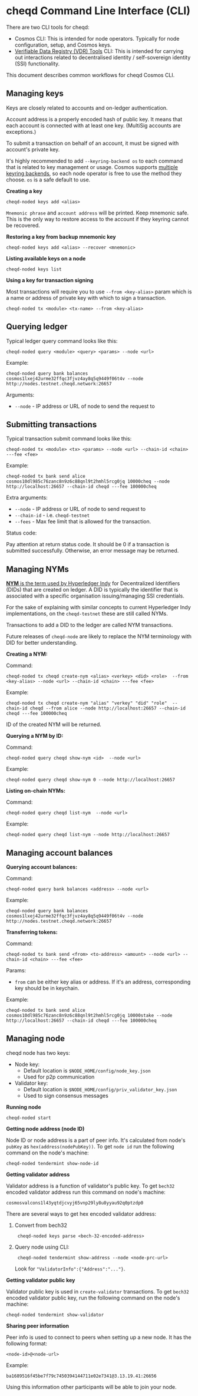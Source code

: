 # cheqd Command Line Interface \(CLI\)

There are two CLI tools for cheqd:

* Cosmos CLI: This is intended for node operators. Typically for node configuration, setup, and Cosmos keys.
* [Verifiable Data Registry \(VDR\) Tools](https://gitlab.com/evernym/verity/vdr-tools) CLI: This is intended for carrying out interactions related to decentralised identity / self-sovereign identity \(SSI\) functionality.

This document describes common workflows for cheqd Cosmos CLI.

## Managing keys

Keys are closely related to accounts and on-ledger authentication.

Account address is a properly encoded hash of public key. It means that each account is connected with at least one key. \(MultiSig accounts are exceptions.\)

To submit a transaction on behalf of an account, it must be signed with account's private key.

It's highly recommended to add `--keyring-backend os` to each command that is related to key management or usage. Cosmos supports [multiple keyring backends](https://docs.cosmos.network/v0.44/run-node/keyring.html), so each node operator is free to use the method they choose. `os` is a safe default to use.

**Creating a key**

```text
cheqd-noded keys add <alias>
```

`Mnemonic phrase` and `account address` will be printed. Keep mnemonic safe. This is the only way to restore access to the account if they keyring cannot be recovered.

**Restoring a key from backup mnemonic key**

```text
cheqd-noded keys add <alias> --recover <mnemonic>
```

**Listing available keys on a node**

```text
cheqd-noded keys list
```

**Using a key for transaction signing**

Most transactions will require you to use `--from <key-alias>` param which is a name or address of private key with which to sign a transaction.

```text
cheqd-noded tx <module> <tx-name> --from <key-alias>
```

## Querying ledger

Typical ledger query command looks like this:

```text
cheqd-noded query <module> <query> <params> --node <url>
```

Example:

```text
cheqd-noded query bank balances cosmos1lxej42urme32ffqc3fjvz4ay8q5q9449f06t4v --node http://nodes.testnet.cheqd.network:26657
```

Arguments:

* `--node` - IP address or URL of node to send the request to

## Submitting transactions

Typical transaction submit command looks like this:

```text
cheqd-noded tx <module> <tx> <params> --node <url> --chain-id <chain> ---fee <fee>
```

Example:

```text
cheqd-noded tx bank send alice cosmos10dl985c76zanc8n9z6c88qnl9t2hmhl5rcg0jq 10000cheq --node http://localhost:26657 --chain-id cheqd ---fee 100000cheq
```

Extra arguments:

* `--node` - IP address or URL of node to send request to
* `--chain-id` - i.e. `cheqd-testnet`
* `--fees` - Max fee limit that is allowed for the transaction. 

Status code:

Pay attention at return status code. It should be 0 if a transaction is submitted successfully. Otherwise, an error message may be returned.

## Managing NYMs

[**NYM** is the term used by Hyperledger Indy](https://hyperledger-indy.readthedocs.io/projects/node/en/latest/transactions.html#nym) for Decentralized Identifiers \(DIDs\) that are created on ledger. A DID is typically the identifier that is associated with a specific organisation issuing/managing SSI credentials.

For the sake of explaining with similar concepts to current Hyperledger Indy implementations, on the `cheqd-testnet` these are still called NYMs.

Transactions to add a DID to the ledger are called NYM transactions.

Future releases of `cheqd-node` are likely to replace the NYM terminology with DID for better understanding.

**Creating a NYM:**

Command:

```text
cheqd-noded tx cheqd create-nym <alias> <verkey> <did> <role>  --from <key-alias> --node <url> --chain-id <chain> ---fee <fee>
```

Example:

```text
cheqd-noded tx cheqd create-nym "alias" "verkey" "did" "role"  --chain-id cheqd --from alice --node http://localhost:26657 --chain-id cheqd ---fee 100000cheq
```

ID of the created NYM will be returned.

**Querying a NYM by ID:**

Command:

```text
cheqd-noded query cheqd show-nym <id>  --node <url>
```

Example:

```text
cheqd-noded query cheqd show-nym 0 --node http://localhost:26657
```

**Listing on-chain NYMs:**

Command:

```text
cheqd-noded query cheqd list-nym  --node <url>
```

Example:

```text
cheqd-noded query cheqd list-nym --node http://localhost:26657
```

## Managing account balances

**Querying account balances:**

Command:

```text
cheqd-noded query bank balances <address> --node <url>
```

Example:

```text
cheqd-noded query bank balances cosmos1lxej42urme32ffqc3fjvz4ay8q5q9449f06t4v --node http://nodes.testnet.cheqd.network:26657
```

**Transferring tokens:**

Command:

```text
cheqd-noded tx bank send <from> <to-address> <amount> --node <url> --chain-id <chain> ---fee <fee>
```

Params:

* `from` can be either key alias or address. If it's an address, corresponding key should be in keychain.

Example:

```text
cheqd-noded tx bank send alice cosmos10dl985c76zanc8n9z6c88qnl9t2hmhl5rcg0jq 10000stake --node http://localhost:26657 --chain-id cheqd ---fee 100000cheq
```

## Managing node

cheqd node has two keys:

* Node key:
  * Default location is `$NODE_HOME/config/node_key.json`
  * Used for p2p communication
* Validator key:
  * Default location is `$NODE_HOME/config/priv_validator_key.json`
  * Used to sign consensus messages

**Running node**

```text
cheqd-noded start
```

**Getting node address \(node ID\)**

Node ID or node address is a part of peer info. It's calculated from node's `pubKey` as `hex(address(nodePubKey))`. To get `node id` run the following command on the node's machine:

```text
cheqd-noded tendermint show-node-id
```

**Getting validator address**

Validator address is a function of validator's public key. To get `bech32` encoded validator address run this command on node's machine:

```text
cosmosvalcons1l43yqtdjcvyj65vnp29ly8u8yyau92q0ptzdp0
```

There are several ways to get hex encoded validator address:

1. Convert from bech32

   ```text
    cheqd-noded keys parse <bech-32-encoded-address>
   ```

2. Query node using CLI:

   ```text
    cheqd-noded tendermint show-address --node <node-prc-url>
   ```

   Look for `"ValidatorInfo":{"Address":"..."}`.

**Getting validator public key**

Validator public key is used in `create-validator` transactions. To get `bech32` encoded validator public key, run the following command on the node's machine:

```text
cheqd-noded tendermint show-validator
```

**Sharing peer information**

Peer info is used to connect to peers when setting up a new node. It has the following format:

```text
<node-id>@<node-url>
```

Example:

```text
ba1689516f45be7f79c7450394144711e02e7341@3.13.19.41:26656
```

Using this information other participants will be able to join your node.

